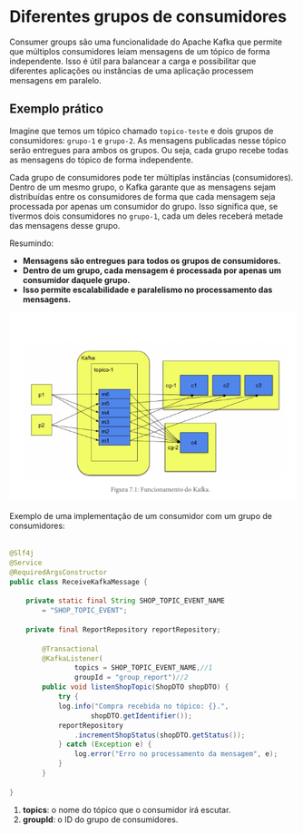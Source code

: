 # Diferentes grupos de consumidores

Consumer groups são uma funcionalidade do Apache Kafka que permite que múltiplos consumidores leiam mensagens de um tópico de forma independente. Isso é útil para balancear a carga e possibilitar que diferentes aplicações ou instâncias de uma aplicação processem mensagens em paralelo.

## Exemplo prático

Imagine que temos um tópico chamado `topico-teste` e dois grupos de consumidores: `grupo-1` e `grupo-2`. As mensagens publicadas nesse tópico serão entregues para ambos os grupos. Ou seja, cada grupo recebe todas as mensagens do tópico de forma independente.

Cada grupo de consumidores pode ter múltiplas instâncias (consumidores). Dentro de um mesmo grupo, o Kafka garante que as mensagens sejam distribuídas entre os consumidores de forma que cada mensagem seja processada por apenas um consumidor do grupo. Isso significa que, se tivermos dois consumidores no `grupo-1`, cada um deles receberá metade das mensagens desse grupo.

Resumindo:
- **Mensagens são entregues para todos os grupos de consumidores.**
- **Dentro de um grupo, cada mensagem é processada por apenas um consumidor daquele grupo.**
- **Isso permite escalabilidade e paralelismo no processamento das mensagens.**

![alt text](image.png)


Exemplo de uma implementação de um consumidor com um grupo de consumidores:

```java

@Slf4j
@Service
@RequiredArgsConstructor
public class ReceiveKafkaMessage {

	private static final String SHOP_TOPIC_EVENT_NAME
		= "SHOP_TOPIC_EVENT";

	private final ReportRepository reportRepository;

		@Transactional
		@KafkaListener(
				topics = SHOP_TOPIC_EVENT_NAME,//1
				groupId = "group_report")//2
		public void listenShopTopic(ShopDTO shopDTO) {
			try {
		    log.info("Compra recebida no tópico: {}.",
		    		shopDTO.getIdentifier());
		    reportRepository
		    	.incrementShopStatus(shopDTO.getStatus());
			} catch (Exception e) {
				log.error("Erro no processamento da mensagem", e);
			}
		}

}
```

1. **topics**: o nome do tópico que o consumidor irá escutar.
2. **groupId**: o ID do grupo de consumidores.
